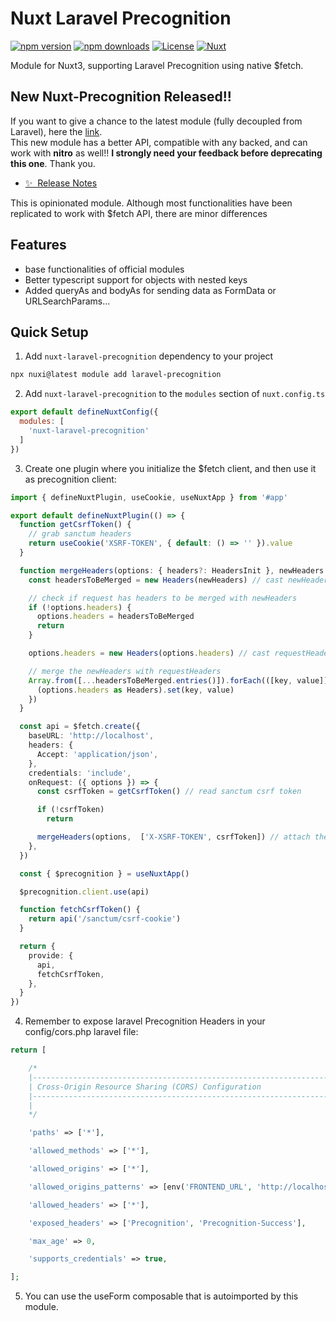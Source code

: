 <!--
Get your module up and running quickly.

Find and replace all on all files (CMD+SHIFT+F):
- Name: Nuxt Laravel Precognition
- Package name: nuxt-laravel-precognition
- Description: Module for Nuxt3, supporting Laravel Precognition
-->

# Nuxt Laravel Precognition

[![npm version][npm-version-src]][npm-version-href]
[![npm downloads][npm-downloads-src]][npm-downloads-href]
[![License][license-src]][license-href]
[![Nuxt][nuxt-src]][nuxt-href]

Module for Nuxt3, supporting Laravel Precognition using native $fetch.

## New Nuxt-Precognition Released!!
If you want to give a chance to the latest module (fully decoupled from Laravel), here the [link](https://www.npmjs.com/package/nuxt-precognition).  
This new module has a better API, compatible with any backed, and can work with __nitro__ as well!!
__I strongly need your feedback before deprecating this one__. Thank you.


- [✨ &nbsp;Release Notes](/CHANGELOG.md)
<!-- - [🏀 Online playground](https://stackblitz.com/github/your-org/nuxt-laravel-precognition?file=playground%2Fapp.vue) -->
<!-- - [📖 &nbsp;Documentation](https://example.com) -->

This is opinionated module. Although most functionalities have been replicated to work with $fetch API, there are minor differences
## Features

<!-- Highlight some of the features your module provide here -->
- base functionalities of official modules
- Better typescript support for objects with nested keys
- Added queryAs and bodyAs for sending data as FormData or URLSearchParams...

## Quick Setup

1. Add `nuxt-laravel-precognition` dependency to your project

```bash
npx nuxi@latest module add laravel-precognition
```

2. Add `nuxt-laravel-precognition` to the `modules` section of `nuxt.config.ts`

```js
export default defineNuxtConfig({
  modules: [
    'nuxt-laravel-precognition'
  ]
})
```

3. Create one plugin where you initialize the $fetch client, and then use it as precognition client:

```typescript
import { defineNuxtPlugin, useCookie, useNuxtApp } from '#app'

export default defineNuxtPlugin(() => {
  function getCsrfToken() {
    // grab sanctum headers
    return useCookie('XSRF-TOKEN', { default: () => '' }).value
  }

  function mergeHeaders(options: { headers?: HeadersInit }, newHeaders: HeadersInit) {
    const headersToBeMerged = new Headers(newHeaders) // cast newHeaders to Headers instance

    // check if request has headers to be merged with newHeaders
    if (!options.headers) { 
      options.headers = headersToBeMerged
      return
    }

    options.headers = new Headers(options.headers) // cast requestHeaders to Headers instance

    // merge the newHeaders with requestHeaders
    Array.from([...headersToBeMerged.entries()]).forEach(([key, value]) => {
      (options.headers as Headers).set(key, value)
    })
  }

  const api = $fetch.create({
    baseURL: 'http://localhost',
    headers: {
      Accept: 'application/json',
    },
    credentials: 'include',
    onRequest: ({ options }) => {
      const csrfToken = getCsrfToken() // read sanctum csrf token

      if (!csrfToken)
        return

      mergeHeaders(options,  ['X-XSRF-TOKEN', csrfToken]) // attach the csrf token as X-XSRF-TOKEN header
    },
  })

  const { $precognition } = useNuxtApp()

  $precognition.client.use(api)

  function fetchCsrfToken() {
    return api('/sanctum/csrf-cookie')
  }

  return {
    provide: {
      api,
      fetchCsrfToken,
    },
  }
})
```

4. Remember to expose laravel Precognition Headers in your config/cors.php laravel file:

```php
return [

    /*
    |--------------------------------------------------------------------------
    | Cross-Origin Resource Sharing (CORS) Configuration
    |--------------------------------------------------------------------------
    |
    */

    'paths' => ['*'],

    'allowed_methods' => ['*'],

    'allowed_origins' => ['*'],

    'allowed_origins_patterns' => [env('FRONTEND_URL', 'http://localhost:3000')],

    'allowed_headers' => ['*'],

    'exposed_headers' => ['Precognition', 'Precognition-Success'],

    'max_age' => 0,

    'supports_credentials' => true,

];
```

5. You can use the useForm composable that is autoimported by this module.

<!-- Badges -->
[npm-version-src]: https://img.shields.io/npm/v/nuxt-laravel-precognition/latest.svg?style=flat&colorA=18181B&colorB=28CF8D
[npm-version-href]: https://npmjs.com/package/nuxt-laravel-precognition

[npm-downloads-src]: https://img.shields.io/npm/dm/nuxt-laravel-precognition.svg?style=flat&colorA=18181B&colorB=28CF8D
[npm-downloads-href]: https://npmjs.com/package/nuxt-laravel-precognition

[license-src]: https://img.shields.io/npm/l/nuxt-laravel-precognition.svg?style=flat&colorA=18181B&colorB=28CF8D
[license-href]: https://npmjs.com/package/nuxt-laravel-precognition

[nuxt-src]: https://img.shields.io/badge/Nuxt-18181B?logo=nuxt.js
[nuxt-href]: https://nuxt.com
